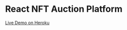 # React NFT Auction Platform

[Live Demo on Heroku](https://nameless-castle-94869-6cdd3e0d35fe.herokuapp.com)
